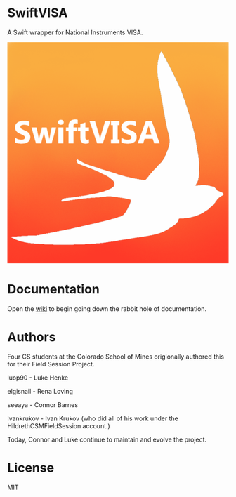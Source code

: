 # SwiftVISA
A Swift wrapper for National Instruments VISA.

![logo](./logo.png)

# Documentation
Open the [wiki](https://github.com/HildrethCSMFieldSession/SwiftVISA/wiki) to begin going down the rabbit hole of documentation.

# Authors
Four CS students at the Colorado School of Mines origionally authored this for their Field Session Project.

luop90 - Luke Henke

elgisnail - Rena Loving

seeaya - Connor Barnes

ivankrukov - Ivan Krukov (who did all of his work under the HildrethCSMFieldSession account.)

Today, Connor and Luke continue to maintain and evolve the project.

# License
MIT
